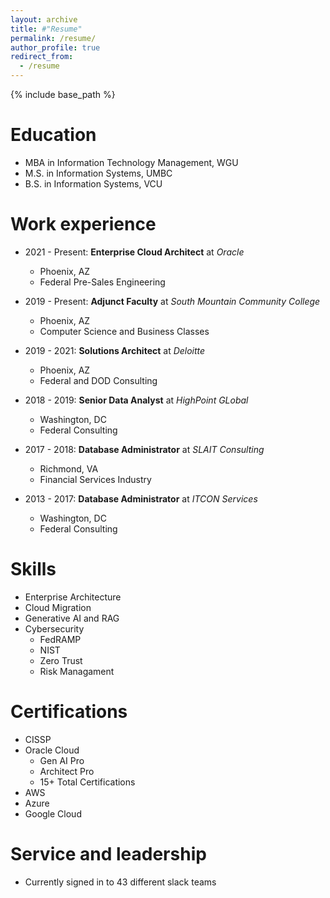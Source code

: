 ```yaml
---
layout: archive
title: #"Resume"
permalink: /resume/
author_profile: true
redirect_from:
  - /resume
---
```


{% include base_path %}

Education
======
* MBA in Information Technology Management, WGU
* M.S. in Information Systems, UMBC
* B.S. in Information Systems, VCU

Work experience
======
* 2021 - Present: **Enterprise Cloud Architect** at _Oracle_
  * Phoenix, AZ
  * Federal Pre-Sales Engineering

* 2019 - Present: **Adjunct Faculty** at _South Mountain Community College_
  * Phoenix, AZ
  * Computer Science and Business Classes

* 2019 - 2021: **Solutions Architect** at _Deloitte_
  * Phoenix, AZ
  * Federal and DOD Consulting
 
* 2018 - 2019: **Senior Data Analyst** at _HighPoint GLobal_
  * Washington, DC
  * Federal Consulting

* 2017 - 2018: **Database Administrator** at _SLAIT Consulting_
  * Richmond, VA
  * Financial Services Industry

* 2013 - 2017: **Database Administrator** at _ITCON Services_
  * Washington, DC
  * Federal Consulting

  
Skills
======
* Enterprise Architecture
* Cloud Migration 
* Generative AI and RAG
* Cybersecurity 
  * FedRAMP
  * NIST
  * Zero Trust
  * Risk Managament

Certifications
======
* CISSP
* Oracle Cloud
  * Gen AI Pro
  * Architect Pro
  * 15+ Total Certifications
* AWS
* Azure
* Google Cloud
  
Service and leadership
======
* Currently signed in to 43 different slack teams
